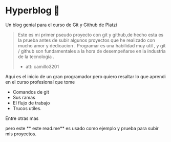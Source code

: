 # Hyperblog 👾
Un blog genial para el curso de Git y Github de Platzi
> Este es mi primer pseudo proyecto con git y github,de hecho esta es la prueba antes de subir algunos proyectos que he realizado con mucho amor y dedicacion . Programar es una habilidad muy util , y git / github son fundamentales a la hora de desempeñarse en la industria de la tecnologia .
> - att: camillo3201

Aqui es el inicio de un gran programador pero quiero resaltar lo que aprendi en el curso profesional que tome

* Comandos de git
* Sus ramas
* El flujo de trabajo
* Trucos utiles.

Entre otras mas 

pero este ** este read.me** es usado como ejemplo y prueba para subir mis proyectos.